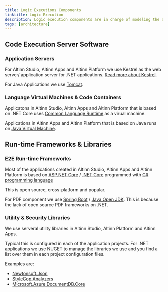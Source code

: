 ```yaml
---
title: Logic Executions Components
linktitle: Logic Execution
description: Logic execution components are in charge of modeling the application behavior, in terms of data processing and flow control, according to the application specifications.
tags: [architecture]
---
```


## Code Execution Server Software

### Application Servers
For Altinn Studio, Altinn Apps and Altinn Platform we use Kestrel as the web server/ application server for .NET applications. 
[Read more about Kestrel](https://docs.microsoft.com/en-us/aspnet/core/fundamentals/servers/).

For Java Applications we use [Tomcat](http://tomcat.apache.org/).


### Language Virtual Machines & Code Containers

Applicatons in Altinn Studio, Altinn Apps and Altinn Platform that is based on
.NET Core uses [Common Language Runtime](https://docs.microsoft.com/en-us/dotnet/standard/clr) as a virual machine.

Applications in Altinn Apps and Altinn Platform that is based on Java runs on [Java Virtual Machine](https://en.wikipedia.org/wiki/Java_virtual_machine).


## Run-time Frameworks & Libraries

### E2E Run-time Frameworks

Most of the applications created in Altinn Studio, Altinn Apps and Altinn Platform is based on
[ASP.NET Core](https://en.wikipedia.org/wiki/ASP.NET_Core) / [.NET Core](https://en.wikipedia.org/wiki/.NET_Core) 
programmed with [C# programming language](https://en.wikipedia.org/wiki/C_Sharp_(programming_language))

This is open source, cross-platform and popular. 

For PDF component we use [Spring Boot](https://spring.io/projects/spring-boot) / [Java Open JDK](https://openjdk.java.net/).
This is because the lack of open source PDF frameworks on .NET. 

### Utility & Security Libraries

We use serveral utility libraries in Altinn Studio, Altinn Platform and Altinn Apps.

Typical this is configured in each of the application projects.
For .NET applications we use NUGET to manage the libraries we use and you find a list over them in each project configuration files. 

Examples are:

- [Newtonsoft.Json](https://www.nuget.org/packages/Newtonsoft.Json/)
- [StyleCop.Analyzers](https://www.nuget.org/packages/StyleCop.Analyzers/)
- [Microsoft.Azure.DocumentDB.Core](https://www.nuget.org/packages/Microsoft.Azure.DocumentDB.Core/)
